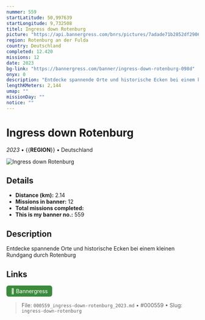 ```yaml
---
nummer: 559
startLatitude: 50,997639
startLongitude: 9,732508
titel: Ingress down Rotenburg
picture: "https://api.bannergress.com/bnrs/pictures/7adade71b2852df2906470cb571a69c9"
region: Rotenburg an der Fulda
country: Deutschland
completed: 12.420
missions: 12
date: 2023
bg-link: "https://bannergress.com/banner/ingress-down-rotenburg-098d"
onyx: 0
description: "Entdecke spannende Orte und historische Ecken bei einem kleinen Rundgang durch Rotenburg"
lengthKMeters: 2,144
umap: ""
missionDay: ""
notice: ""
---
```

# Ingress down Rotenburg

*2023* • {{__REGION__}} • Deutschland

![Ingress down Rotenburg](https://api.bannergress.com/bnrs/pictures/7adade71b2852df2906470cb571a69c9)



## Details
- **Distance (km):** 2.14
- **Missions in banner:** 12
- **Total missions completed:** 
- **This is my banner no.:** 559



## Description
Entdecke spannende Orte und historische Ecken bei einem kleinen Rundgang durch Rotenburg



## Links
<a href="https://bannergress.com/banner/ingress-down-rotenburg-098d" target="_blank" style="display:inline-block;margin-right:8px;padding:6px 12px;background:#3c8b3c;color:#fff;text-decoration:none;border-radius:6px;">🔗 Bannergress</a>



> File: `000559_ingress-down-rotenburg_2023.md` • #000559 • Slug: `ingress-down-rotenburg`
